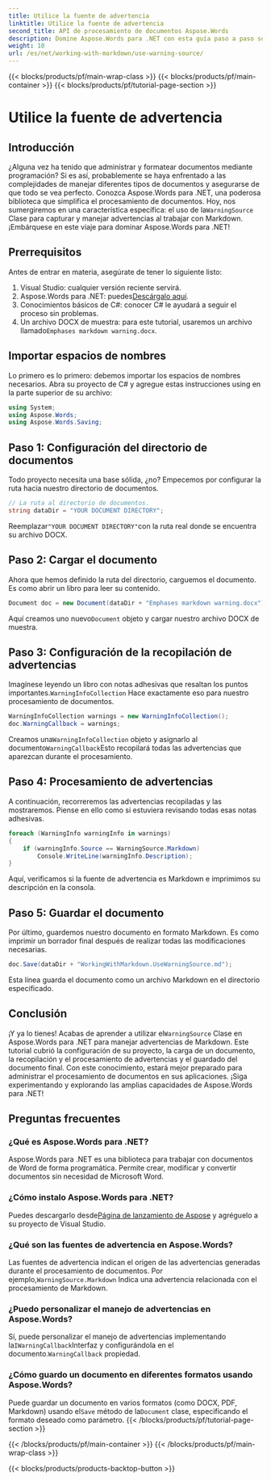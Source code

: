 ```yaml
---
title: Utilice la fuente de advertencia
linktitle: Utilice la fuente de advertencia
second_title: API de procesamiento de documentos Aspose.Words
description: Domine Aspose.Words para .NET con esta guía paso a paso sobre el uso de la clase WarningSource para gestionar las advertencias de Markdown. Perfecta para desarrolladores de C#.
weight: 10
url: /es/net/working-with-markdown/use-warning-source/
---
```


{{< blocks/products/pf/main-wrap-class >}}
{{< blocks/products/pf/main-container >}}
{{< blocks/products/pf/tutorial-page-section >}}

# Utilice la fuente de advertencia

## Introducción

¿Alguna vez ha tenido que administrar y formatear documentos mediante programación? Si es así, probablemente se haya enfrentado a las complejidades de manejar diferentes tipos de documentos y asegurarse de que todo se vea perfecto. Conozca Aspose.Words para .NET, una poderosa biblioteca que simplifica el procesamiento de documentos. Hoy, nos sumergiremos en una característica específica: el uso de la`WarningSource` Clase para capturar y manejar advertencias al trabajar con Markdown. ¡Embárquese en este viaje para dominar Aspose.Words para .NET!

## Prerrequisitos

Antes de entrar en materia, asegúrate de tener lo siguiente listo:

1. Visual Studio: cualquier versión reciente servirá.
2.  Aspose.Words para .NET: puedes[Descárgalo aquí](https://releases.aspose.com/words/net/).
3. Conocimientos básicos de C#: conocer C# le ayudará a seguir el proceso sin problemas.
4.  Un archivo DOCX de muestra: para este tutorial, usaremos un archivo llamado`Emphases markdown warning.docx`.

## Importar espacios de nombres

Lo primero es lo primero: debemos importar los espacios de nombres necesarios. Abra su proyecto de C# y agregue estas instrucciones using en la parte superior de su archivo:

```csharp
using System;
using Aspose.Words;
using Aspose.Words.Saving;
```

## Paso 1: Configuración del directorio de documentos

Todo proyecto necesita una base sólida, ¿no? Empecemos por configurar la ruta hacia nuestro directorio de documentos.

```csharp
// La ruta al directorio de documentos.
string dataDir = "YOUR DOCUMENT DIRECTORY";
```

 Reemplazar`"YOUR DOCUMENT DIRECTORY"`con la ruta real donde se encuentra su archivo DOCX.

## Paso 2: Cargar el documento

Ahora que hemos definido la ruta del directorio, carguemos el documento. Es como abrir un libro para leer su contenido.

```csharp
Document doc = new Document(dataDir + "Emphases markdown warning.docx");
```

 Aquí creamos uno nuevo`Document` objeto y cargar nuestro archivo DOCX de muestra.

## Paso 3: Configuración de la recopilación de advertencias

 Imagínese leyendo un libro con notas adhesivas que resaltan los puntos importantes.`WarningInfoCollection` Hace exactamente eso para nuestro procesamiento de documentos.

```csharp
WarningInfoCollection warnings = new WarningInfoCollection();
doc.WarningCallback = warnings;
```

 Creamos una`WarningInfoCollection` objeto y asignarlo al documento`WarningCallback`Esto recopilará todas las advertencias que aparezcan durante el procesamiento.

## Paso 4: Procesamiento de advertencias

A continuación, recorreremos las advertencias recopiladas y las mostraremos. Piense en ello como si estuviera revisando todas esas notas adhesivas.

```csharp
foreach (WarningInfo warningInfo in warnings)
{
    if (warningInfo.Source == WarningSource.Markdown)
        Console.WriteLine(warningInfo.Description);
}
```

Aquí, verificamos si la fuente de advertencia es Markdown e imprimimos su descripción en la consola.

## Paso 5: Guardar el documento

Por último, guardemos nuestro documento en formato Markdown. Es como imprimir un borrador final después de realizar todas las modificaciones necesarias.

```csharp
doc.Save(dataDir + "WorkingWithMarkdown.UseWarningSource.md");
```

Esta línea guarda el documento como un archivo Markdown en el directorio especificado.

## Conclusión

¡Y ya lo tienes! Acabas de aprender a utilizar el`WarningSource` Clase en Aspose.Words para .NET para manejar advertencias de Markdown. Este tutorial cubrió la configuración de su proyecto, la carga de un documento, la recopilación y el procesamiento de advertencias y el guardado del documento final. Con este conocimiento, estará mejor preparado para administrar el procesamiento de documentos en sus aplicaciones. ¡Siga experimentando y explorando las amplias capacidades de Aspose.Words para .NET!

## Preguntas frecuentes

### ¿Qué es Aspose.Words para .NET?
Aspose.Words para .NET es una biblioteca para trabajar con documentos de Word de forma programática. Permite crear, modificar y convertir documentos sin necesidad de Microsoft Word.

### ¿Cómo instalo Aspose.Words para .NET?
 Puedes descargarlo desde[Página de lanzamiento de Aspose](https://releases.aspose.com/words/net/) y agréguelo a su proyecto de Visual Studio.

### ¿Qué son las fuentes de advertencia en Aspose.Words?
 Las fuentes de advertencia indican el origen de las advertencias generadas durante el procesamiento de documentos. Por ejemplo,`WarningSource.Markdown` Indica una advertencia relacionada con el procesamiento de Markdown.

### ¿Puedo personalizar el manejo de advertencias en Aspose.Words?
 Sí, puede personalizar el manejo de advertencias implementando la`IWarningCallback`Interfaz y configurándola en el documento.`WarningCallback` propiedad.

### ¿Cómo guardo un documento en diferentes formatos usando Aspose.Words?
 Puede guardar un documento en varios formatos (como DOCX, PDF, Markdown) usando el`Save` método de la`Document` clase, especificando el formato deseado como parámetro.
{{< /blocks/products/pf/tutorial-page-section >}}

{{< /blocks/products/pf/main-container >}}
{{< /blocks/products/pf/main-wrap-class >}}

{{< blocks/products/products-backtop-button >}}
